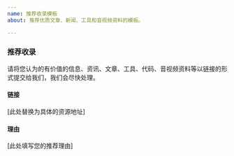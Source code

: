 ```yaml
---
name: 推荐收录模板
about: 推荐优质文章、新闻、工具和音视频资料的模板。

---
```


### 推荐收录

请将您认为的有价值的信息、资讯、文章、工具、代码、音视频资料等以链接的形式提交给我们，我们会尽快处理。

#### 链接

[此处替换为具体的资源地址]

#### 理由

[此处填写您的推荐理由]
